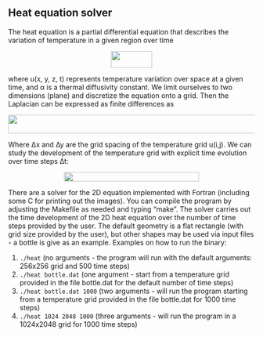 ## Heat equation solver

The heat equation is a partial differential equation that describes
the variation of temperature in a given region over time

<p align="center"><img src="images/heateqn_eq1.svg?invert_in_darkmode" align="middle" width="84pt" height="33.8pt"/></p>
	
where u(x, y, z, t) represents temperature variation over space at a
given time, and α is a thermal diffusivity constant.  We limit
ourselves to two dimensions (plane) and discretize the equation onto a
grid.  Then the Laplacian can be expressed as finite differences as

<p align="center"><img src="images/heateqn_eq2.svg?invert_in_darkmode" align="middle" width="579pt" height="38.8pt"/></p>

Where ∆x and ∆y are the grid spacing of the temperature grid
u(i,j). We can study the development of the temperature grid with
explicit time evolution over time steps ∆t:

<p align="center"><img src="images/heateqn_eq3.svg?invert_in_darkmode" align="middle" width="276pt" height="18.3pt"/></p>

There are a solver for the 2D equation implemented with Fortran
(including some C for printing out the images). You can compile the
program by adjusting the Makefile as needed and typing “make”.  The
solver carries out the time development of the 2D heat equation over
the number of time steps provided by the user. The default geometry is
a flat rectangle (with grid size provided by the user), but other
shapes may be used via input files - a bottle is give as an
example. Examples on how to run the binary:

1. `./heat` (no arguments - the program will run with the default
arguments: 256x256 grid and 500 time steps)
2. `./heat bottle.dat` (one argument - start from a temperature grid
provided in the file bottle.dat for the default number of time steps)
3. `./heat bottle.dat 1000` (two arguments - will run the program
starting from a temperature grid provided in the file bottle.dat for
1000 time steps)
4. `./heat 1024 2048 1000` (three arguments - will run the program in
a 1024x2048 grid for 1000 time steps)
